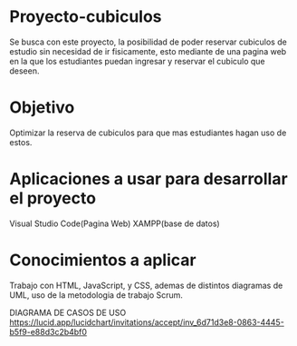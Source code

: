 # Proyecto-cubiculos
Se busca con este proyecto, la posibilidad de poder reservar cubiculos de estudio sin necesidad de ir fisicamente, esto mediante de una pagina web en la que los estudiantes puedan ingresar y reservar el cubiculo que deseen.
# Objetivo
Optimizar la reserva de cubiculos para que mas estudiantes hagan uso de estos.
# Aplicaciones a usar para desarrollar el proyecto
Visual Studio Code(Pagina Web)
XAMPP(base de datos)

# Conocimientos a aplicar
Trabajo con HTML, JavaScript, y CSS, ademas de distintos diagramas de UML, uso de la metodologia de trabajo Scrum.

















DIAGRAMA DE CASOS DE USO
https://lucid.app/lucidchart/invitations/accept/inv_6d71d3e8-0863-4445-b5f9-e88d3c2b4bf0
